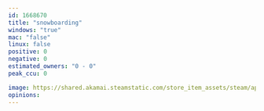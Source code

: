 ```yaml
---
id: 1668670
title: "snowboarding"
windows: "true"
mac: "false"
linux: false
positive: 0
negative: 0
estimated_owners: "0 - 0"
peak_ccu: 0

image: https://shared.akamai.steamstatic.com/store_item_assets/steam/apps/1668670/header.jpg?t=1643385706
opinions:
---
```

